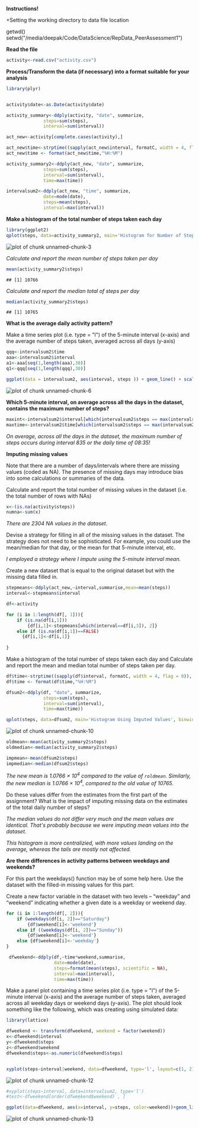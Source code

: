 

**Instructions!**

+Setting the working directory to data file location


getwd()
setwd("/media/deepak/Code/DataScience/RepData_PeerAssessment1")

**Read the file**


```r
activity<-read.csv("activity.csv")
```


**Process/Transform the data (if necessary) into a format suitable for your analysis**

```r
library(plyr)


activity$date<-as.Date(activity$date)

activity_summary<-ddply(activity, "date", summarize, 
              steps=sum(steps),
              interval=sum(interval))

act_new<-activity[complete.cases(activity),]

act_new$time<-strptime((sapply(act_new$interval, formatC, width = 4, flag = 0)), format = "%H%M")
act_new$time <- format(act_new$time,"%H:%M")

activity_summary2<-ddply(act_new, "date", summarize, 
              steps=sum(steps),
              interval=sum(interval),
              time=max(time))

intervalsum2<-ddply(act_new, "time", summarize, 
              date=mode(date),
              steps=mean(steps),
              interval=max(interval))
```


**Make a histogram of the total number of steps taken each day**


```r
library(ggplot2)
qplot(steps, data=activity_summary2, main='Histogram for Number of Steps per Day', binwidth=1000)
```

![plot of chunk unnamed-chunk-3](figure/unnamed-chunk-3.png) 

*Calculate and report the mean number of steps taken per day*


```r
mean(activity_summary2$steps)
```

```
## [1] 10766
```

*Calculate and report the median total of steps per day*


```r
median(activity_summary2$steps)
```

```
## [1] 10765
```

**What is the average daily activity pattern?**

Make a time series plot (i.e. type = "l") of the 5-minute interval (x-axis) and the average number of steps taken, averaged across all days (y-axis)


```r
qqq<-intervalsum2$time
aaa<-intervalsum2$interval
a1<-aaa[seq(1,length(aaa),30)]
q1<-qqq[seq(1,length(qqq),30)]

ggplot(data = intervalsum2, aes(interval, steps )) + geom_line() + scale_x_continuous(breaks=a1, labels=q1) + ylab("Average Steps Per 5-Minute Interval") + xlab("Time Interval")
```

![plot of chunk unnamed-chunk-6](figure/unnamed-chunk-6.png) 

**Which 5-minute interval, on average across all the days in the dataset, contains the maximum number of steps?**


```r
maxint<-intervalsum2$interval[which(intervalsum2$steps == max(intervalsum2$steps))]
maxtime<-intervalsum2$time[which(intervalsum2$steps == max(intervalsum2$steps))]
```

*On average, across all the days in the dataset, the maximum number of steps occurs during interval 835 or the daily time of 08:35!*


**Imputing missing values**

Note that there are a number of days/intervals where there are missing values (coded as NA). The presence of missing days may introduce bias into some calculations or summaries of the data.

Calculate and report the total number of missing values in the dataset (i.e. the total number of rows with NAs)

```r
x<-(is.na(activity$steps))
numna<-sum(x)
```

*There are 2304 NA values in the dataset.*


Devise a strategy for filling in all of the missing values in the dataset. The strategy does not need to be sophisticated. For example, you could use the mean/median for that day, or the mean for that 5-minute interval, etc.

*I employed a strategy where I impute using  the 5-minute interval mean.*

Create a new dataset that is equal to the original dataset but with the missing data filled in.


```r
stepmeans<-ddply(act_new,~interval,summarise,mean=mean(steps))
interval<-stepmeans$interval

df<-activity

for (i in 1:length(df[, 1])){
    if (is.na(df[i,1]))
        {df[i,1]<-stepmeans[which(interval==df[i,3]), 2]}
    else if (is.na(df[i,1])==FALSE)
      {df[i,1]<-df[i,1]}
         
}
```

Make a histogram of the total number of steps taken each day and Calculate and report the mean and median total number of steps taken per day. 


```r
df$time<-strptime((sapply(df$interval, formatC, width = 4, flag = 0)), format = "%H%M")
df$time <- format(df$time,"%H:%M")

dfsum2<-ddply(df, "date", summarize, 
              steps=sum(steps),
              interval=sum(interval),
              time=max(time))

qplot(steps, data=dfsum2, main='Histogram Using Imputed Values', binwidth=1000)
```

![plot of chunk unnamed-chunk-10](figure/unnamed-chunk-10.png) 

```r
oldmean<-mean(activity_summary2$steps)
oldmedian<-median(activity_summary2$steps)

impmean<-mean(dfsum2$steps)
impmedian<-median(dfsum2$steps)
```

*The new mean is 1.0766 &times; 10<sup>4</sup> compared to the value of `roldmean`. Similarly, the new median is 1.0766 &times; 10<sup>4</sup>, compared to the old value of 10765.*

Do these values differ from the estimates from the first part of the assignment? What is the impact of imputing missing data on the estimates of the total daily number of steps?

*The median values do not differ very much and the mean values are identical. That's probably because we were imputing mean values into the dataset.*

*This histogram is more centralizied, with more values landing on the average, whereas the tails are mostly not affected.*

**Are there differences in activity patterns between weekdays and weekends?**

For this part the weekdays() function may be of some help here. Use the dataset with the filled-in missing values for this part.

Create a new factor variable in the dataset with two levels – “weekday” and “weekend” indicating whether a given date is a weekday or weekend day.


```r
for (i in 1:length(df[, 2])){
    if (weekdays(df[i, 2])=="Saturday")
        {df$weekend[i]<-'weekend'}
    else if ((weekdays(df[i, 2])=="Sunday"))
        {df$weekend[i]<-'weekend'}
    else {df$weekend[i]<-'weekday'}
}

 dfweekend<-ddply(df,~time*weekend,summarise,
                  date=mode(date),
                  steps=format(mean(steps), scientific = NA),
                  interval=max(interval),
                  time=max(time))
```

Make a panel plot containing a time series plot (i.e. type = "l") of the 5-minute interval (x-axis) and the average number of steps taken, averaged across all weekday days or weekend days (y-axis). The plot should look something like the following, which was creating using simulated data:

```r
library(lattice)

dfweekend <- transform(dfweekend, weekend = factor(weekend))
x<-dfweekend$interval
y<-dfweekend$steps
z<-dfweekend$weekend
dfweekend$steps<-as.numeric(dfweekend$steps)


xyplot(steps~interval|weekend, data=dfweekend, type='l', layout=c(1, 2))
```

![plot of chunk unnamed-chunk-12](figure/unnamed-chunk-12.png) 

```r
#xyplot(steps~interval, data=intervalsum2, type='l')
#test<-dfweekend[order(dfweekend$weekend) , ]
```




```r
ggplot(data=dfweekend, aes(x=interval, y=steps, color=weekend))+geom_line() + facet_grid(weekend~.)
```

![plot of chunk unnamed-chunk-13](figure/unnamed-chunk-13.png) 
